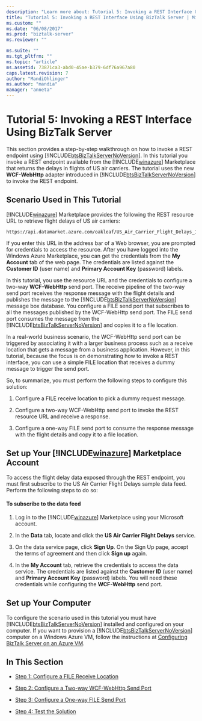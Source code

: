 ```yaml
---
description: "Learn more about: Tutorial 5: Invoking a REST Interface Using BizTalk Server"
title: "Tutorial 5: Invoking a REST Interface Using BizTalk Server | Microsoft Docs"
ms.custom: ""
ms.date: "06/08/2017"
ms.prod: "biztalk-server"
ms.reviewer: ""

ms.suite: ""
ms.tgt_pltfrm: ""
ms.topic: "article"
ms.assetid: 73871ca3-abd0-45ae-b379-6df76a967a80
caps.latest.revision: 7
author: "MandiOhlinger"
ms.author: "mandia"
manager: "anneta"
---
```

# Tutorial 5: Invoking a REST Interface Using BizTalk Server
This section provides a step-by-step walkthrough on how to invoke a REST endpoint using [!INCLUDE[btsBizTalkServerNoVersion](../includes/btsbiztalkservernoversion-md.md)]. In this tutorial you invoke a REST endpoint available from the [!INCLUDE[winazure](../includes/winazure-md.md)] Marketplace that returns the delays in flights of US air carriers. The tutorial uses the new **WCF-WebHttp** adapter introduced in [!INCLUDE[btsBizTalkServerNoVersion](../includes/btsbiztalkservernoversion-md.md)] to invoke the REST endpoint.

##  <a name="BKMK_Scenario"></a> Scenario Used in This Tutorial
 [!INCLUDE[winazure](../includes/winazure-md.md)] Marketplace provides the following the REST resource URL to retrieve flight delays of US air carriers:

```
https://api.datamarket.azure.com/oakleaf/US_Air_Carrier_Flight_Delays_Incr/On_Time_Performance
```

 If you enter this URL in the address bar of a Web browser, you are prompted for credentials to access the resource. After you have logged into the Windows Azure Marketplace, you can get the credentials from the **My Account** tab of the web page. The credentials are listed against the **Customer ID** (user name) and **Primary Account Key** (password) labels.

 In this tutorial, you use the resource URL and the credentials to configure a two-way **WCF-WebHttp** send port. The receive pipeline of the two-way send port receives the response message with the flight details and publishes the message to the [!INCLUDE[btsBizTalkServerNoVersion](../includes/btsbiztalkservernoversion-md.md)] message box database. You configure a FILE send port that subscribes to all the messages published by the WCF-WebHttp send port. The FILE send port consumes the message from the [!INCLUDE[btsBizTalkServerNoVersion](../includes/btsbiztalkservernoversion-md.md)] and copies it to a file location.

 In a real-world business scenario, the WCF-WebHttp send port can be triggered by associating it with a larger business process such as a receive location that gets a message from a business application. However, in this tutorial, because the focus is on demonstrating how to invoke a REST interface, you can use a simple FILE location that receives a dummy message to trigger the send port.

 So, to summarize, you must perform the following steps to configure this solution:

1.  Configure a FILE receive location to pick a dummy request message.

2.  Configure a two-way WCF-WebHttp send port to invoke the REST resource URL and receive a response.

3.  Configure a one-way FILE send port to consume the response message with the flight details and copy it to a file location.

## Set up Your [!INCLUDE[winazure](../includes/winazure-md.md)] Marketplace Account
 To access the flight delay data exposed through the REST endpoint, you must first subscribe to the US Air Carrier Flight Delays sample data feed. Perform the following steps to do so:

#### To subscribe to the data feed

1. Log in to the [!INCLUDE[winazure](../includes/winazure-md.md)] Marketplace using your Microsoft account.

2. In the **Data** tab, locate and click the **US Air Carrier Flight Delays** service.

3. On the data service page, click **Sign Up**. On the Sign Up page, accept the terms of agreement and then click **Sign up** again.

4. In the **My Account** tab, retrieve the credentials to access the data service. The credentials are listed against the **Customer ID** (user name) and **Primary Account Key** (password) labels. You will need these credentials while configuring the **WCF-WebHttp** send port.

## Set up Your Computer
 To configure the scenario used in this tutorial you must have [!INCLUDE[btsBizTalkServerNoVersion](../includes/btsbiztalkservernoversion-md.md)] installed and configured on your computer. If you want to provision a [!INCLUDE[btsBizTalkServerNoVersion](../includes/btsbiztalkservernoversion-md.md)] computer on a Windows Azure VM, follow the instructions at [Configuring BizTalk Server on an Azure VM](/previous-versions/azure/jj248689(v=azure.100)).

## In This Section

-   [Step 1: Configure a FILE Receive Location](../core/step-1-configure-a-file-receive-location.md)

-   [Step 2: Configure a Two-way WCF-WebHttp Send Port](../core/step-2-configure-a-two-way-wcf-webhttp-send-port.md)

-   [Step 3: Configure a One-way FILE Send Port](../core/step-3-configure-a-one-way-file-send-port.md)

-   [Step 4: Test the Solution](../core/step-4-test-the-solution.md)